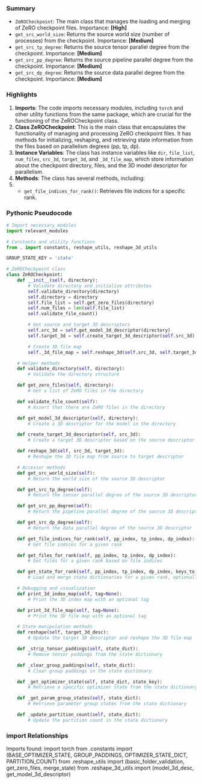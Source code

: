 

### Summary



* `ZeROCheckpoint`: The main class that manages the loading and merging of ZeRO checkpoint files. Importance: **[High]**
* `get_src_world_size`: Returns the source world size (number of processes) from the checkpoint. Importance: **[Medium]**
* `get_src_tp_degree`: Returns the source tensor parallel degree from the checkpoint. Importance: **[Medium]**
* `get_src_pp_degree`: Returns the source pipeline parallel degree from the checkpoint. Importance: **[Medium]**
* `get_src_dp_degree`: Returns the source data parallel degree from the checkpoint. Importance: **[Medium]**

### Highlights



1. **Imports**: The code imports necessary modules, including `torch` and other utility functions from the same package, which are crucial for the functioning of the ZeROCheckpoint class.
2. **Class ZeROCheckpoint**: This is the main class that encapsulates the functionality of managing and processing ZeRO checkpoint files. It has methods for initializing, reshaping, and retrieving state information from the files based on parallelism degrees (pp, tp, dp).
3. **Instance Variables**: The class has instance variables like `dir`, `file_list`, `num_files`, `src_3d`, `target_3d`, and `_3d_file_map`, which store information about the checkpoint directory, files, and the 3D model descriptor for parallelism.
4. **Methods**: The class has several methods, including:
5. - `get_file_indices_for_rank()`: Retrieves file indices for a specific rank.

### Pythonic Pseudocode

```python
# Import necessary modules
import relevant_modules

# Constants and utility functions
from . import constants, reshape_utils, reshape_3d_utils

GROUP_STATE_KEY = 'state'

# ZeROCheckpoint class
class ZeROCheckpoint:
    def __init__(self, directory):
        # Validate directory and initialize attributes
        self.validate_directory(directory)
        self.directory = directory
        self.file_list = self.get_zero_files(directory)
        self.num_files = len(self.file_list)
        self.validate_file_count()

        # Get source and target 3D descriptors
        self.src_3d = self.get_model_3d_descriptor(directory)
        self.target_3d = self.create_target_3d_descriptor(self.src_3d)

        # Create 3D file map
        self._3d_file_map = self.reshape_3d(self.src_3d, self.target_3d)

    # Helper methods
    def validate_directory(self, directory):
        # Validate the directory structure

    def get_zero_files(self, directory):
        # Get a list of ZeRO files in the directory

    def validate_file_count(self):
        # Assert that there are ZeRO files in the directory

    def get_model_3d_descriptor(self, directory):
        # Create a 3D descriptor for the model in the directory

    def create_target_3d_descriptor(self, src_3d):
        # Create a target 3D descriptor based on the source descriptor

    def reshape_3d(self, src_3d, target_3d):
        # Reshape the 3D file map from source to target descriptor

    # Accessor methods
    def get_src_world_size(self):
        # Return the world size of the source 3D descriptor

    def get_src_tp_degree(self):
        # Return the tensor parallel degree of the source 3D descriptor

    def get_src_pp_degree(self):
        # Return the pipeline parallel degree of the source 3D descriptor

    def get_src_dp_degree(self):
        # Return the data parallel degree of the source 3D descriptor

    def get_file_indices_for_rank(self, pp_index, tp_index, dp_index):
        # Get file indices for a given rank

    def get_files_for_rank(self, pp_index, tp_index, dp_index):
        # Get files for a given rank based on file indices

    def get_state_for_rank(self, pp_index, tp_index, dp_index, keys_to_ignore=[], strip_tensor_paddings=True):
        # Load and merge state dictionaries for a given rank, optionally ignoring keys and stripping paddings

    # Debugging and visualization
    def print_3d_index_map(self, tag=None):
        # Print the 3D index map with an optional tag

    def print_3d_file_map(self, tag=None):
        # Print the 3D file map with an optional tag

    # State manipulation methods
    def reshape(self, target_3d_desc):
        # Update the target 3D descriptor and reshape the 3D file map

    def _strip_tensor_paddings(self, state_dict):
        # Remove tensor paddings from the state dictionary

    def _clear_group_paddings(self, state_dict):
        # Clear group paddings in the state dictionary

    def _get_optimizer_state(self, state_dict, state_key):
        # Retrieve a specific optimizer state from the state dictionary

    def _get_param_group_states(self, state_dict):
        # Retrieve parameter group states from the state dictionary

    def _update_partition_count(self, state_dict):
        # Update the partition count in the state dictionary
```


### import Relationships

Imports found:
import torch
from .constants import (BASE_OPTIMIZER_STATE, GROUP_PADDINGS, OPTIMIZER_STATE_DICT, PARTITION_COUNT)
from .reshape_utils import (basic_folder_validation, get_zero_files, merge_state)
from .reshape_3d_utils import (model_3d_desc, get_model_3d_descriptor)